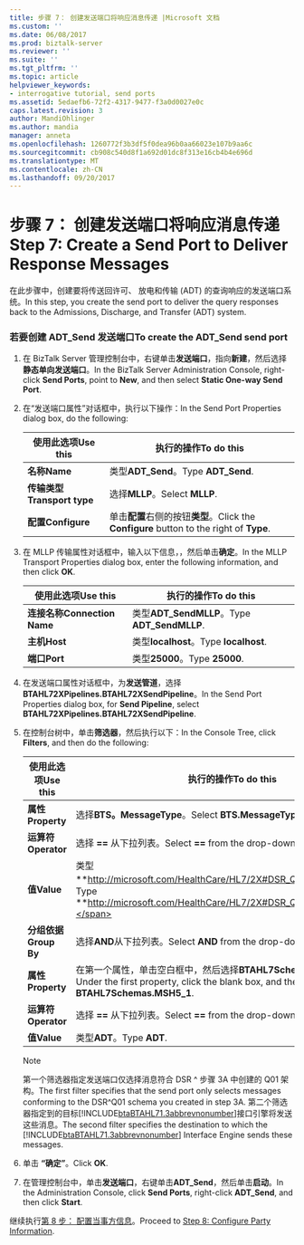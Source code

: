 ```yaml
---
title: 步骤 7： 创建发送端口将响应消息传递 |Microsoft 文档
ms.custom: ''
ms.date: 06/08/2017
ms.prod: biztalk-server
ms.reviewer: ''
ms.suite: ''
ms.tgt_pltfrm: ''
ms.topic: article
helpviewer_keywords:
- interrogative tutorial, send ports
ms.assetid: 5edaefb6-72f2-4317-9477-f3a0d0027e0c
caps.latest.revision: 3
author: MandiOhlinger
ms.author: mandia
manager: anneta
ms.openlocfilehash: 1260772f3b3df5f0dea96b0aa66023e107b9aa6c
ms.sourcegitcommit: cb908c540d8f1a692d01dc8f313e16cb4b4e696d
ms.translationtype: MT
ms.contentlocale: zh-CN
ms.lasthandoff: 09/20/2017
---
```

# <a name="step-7-create-a-send-port-to-deliver-response-messages"></a><span data-ttu-id="202a6-102">步骤 7： 创建发送端口将响应消息传递</span><span class="sxs-lookup"><span data-stu-id="202a6-102">Step 7: Create a Send Port to Deliver Response Messages</span></span>
<span data-ttu-id="202a6-103">在此步骤中，创建要将传送回许可、 放电和传输 (ADT) 的查询响应的发送端口系统。</span><span class="sxs-lookup"><span data-stu-id="202a6-103">In this step, you create the send port to deliver the query responses back to the Admissions, Discharge, and Transfer (ADT) system.</span></span>  
  
### <a name="to-create-the-adtsend-send-port"></a><span data-ttu-id="202a6-104">若要创建 ADT_Send 发送端口</span><span class="sxs-lookup"><span data-stu-id="202a6-104">To create the ADT_Send send port</span></span>  
  
1.  <span data-ttu-id="202a6-105">在 BizTalk Server 管理控制台中，右键单击**发送端口**，指向**新建**，然后选择**静态单向发送端口**。</span><span class="sxs-lookup"><span data-stu-id="202a6-105">In the BizTalk Server Administration Console, right-click **Send Ports**, point to **New**, and then select **Static One-way Send Port**.</span></span>  
  
2.  <span data-ttu-id="202a6-106">在“发送端口属性”对话框中，执行以下操作：</span><span class="sxs-lookup"><span data-stu-id="202a6-106">In the Send Port Properties dialog box, do the following:</span></span>  
  
    |<span data-ttu-id="202a6-107">使用此选项</span><span class="sxs-lookup"><span data-stu-id="202a6-107">Use this</span></span>|<span data-ttu-id="202a6-108">执行的操作</span><span class="sxs-lookup"><span data-stu-id="202a6-108">To do this</span></span>|  
    |--------------|----------------|  
    |<span data-ttu-id="202a6-109">**名称**</span><span class="sxs-lookup"><span data-stu-id="202a6-109">**Name**</span></span>|<span data-ttu-id="202a6-110">类型**ADT_Send**。</span><span class="sxs-lookup"><span data-stu-id="202a6-110">Type **ADT_Send**.</span></span>|  
    |<span data-ttu-id="202a6-111">**传输类型**</span><span class="sxs-lookup"><span data-stu-id="202a6-111">**Transport type**</span></span>|<span data-ttu-id="202a6-112">选择**MLLP**。</span><span class="sxs-lookup"><span data-stu-id="202a6-112">Select **MLLP**.</span></span>|  
    |<span data-ttu-id="202a6-113">**配置**</span><span class="sxs-lookup"><span data-stu-id="202a6-113">**Configure**</span></span>|<span data-ttu-id="202a6-114">单击**配置**右侧的按钮**类型**。</span><span class="sxs-lookup"><span data-stu-id="202a6-114">Click the **Configure** button to the right of **Type**.</span></span>|  
  
3.  <span data-ttu-id="202a6-115">在 MLLP 传输属性对话框中，输入以下信息，，然后单击**确定**。</span><span class="sxs-lookup"><span data-stu-id="202a6-115">In the MLLP Transport Properties dialog box, enter the following information, and then click **OK**.</span></span>  
  
    |<span data-ttu-id="202a6-116">使用此选项</span><span class="sxs-lookup"><span data-stu-id="202a6-116">Use this</span></span>|<span data-ttu-id="202a6-117">执行的操作</span><span class="sxs-lookup"><span data-stu-id="202a6-117">To do this</span></span>|  
    |--------------|----------------|  
    |<span data-ttu-id="202a6-118">**连接名称**</span><span class="sxs-lookup"><span data-stu-id="202a6-118">**Connection Name**</span></span>|<span data-ttu-id="202a6-119">类型**ADT_SendMLLP**。</span><span class="sxs-lookup"><span data-stu-id="202a6-119">Type **ADT_SendMLLP**.</span></span>|  
    |<span data-ttu-id="202a6-120">**主机**</span><span class="sxs-lookup"><span data-stu-id="202a6-120">**Host**</span></span>|<span data-ttu-id="202a6-121">类型**localhost**。</span><span class="sxs-lookup"><span data-stu-id="202a6-121">Type **localhost**.</span></span>|  
    |<span data-ttu-id="202a6-122">**端口**</span><span class="sxs-lookup"><span data-stu-id="202a6-122">**Port**</span></span>|<span data-ttu-id="202a6-123">类型**25000**。</span><span class="sxs-lookup"><span data-stu-id="202a6-123">Type **25000**.</span></span>|  
  
4.  <span data-ttu-id="202a6-124">在发送端口属性对话框中，为**发送管道**，选择**BTAHL72XPipelines.BTAHL72XSendPipeline**。</span><span class="sxs-lookup"><span data-stu-id="202a6-124">In the Send Port Properties dialog box, for **Send Pipeline**, select **BTAHL72XPipelines.BTAHL72XSendPipeline**.</span></span>  
  
5.  <span data-ttu-id="202a6-125">在控制台树中，单击**筛选器**，然后执行以下：</span><span class="sxs-lookup"><span data-stu-id="202a6-125">In the Console Tree, click **Filters**, and then do the following:</span></span>  
  
    |<span data-ttu-id="202a6-126">使用此选项</span><span class="sxs-lookup"><span data-stu-id="202a6-126">Use this</span></span>|<span data-ttu-id="202a6-127">执行的操作</span><span class="sxs-lookup"><span data-stu-id="202a6-127">To do this</span></span>|  
    |--------------|----------------|  
    |<span data-ttu-id="202a6-128">**属性**</span><span class="sxs-lookup"><span data-stu-id="202a6-128">**Property**</span></span>|<span data-ttu-id="202a6-129">选择**BTS。MessageType**。</span><span class="sxs-lookup"><span data-stu-id="202a6-129">Select **BTS.MessageType**.</span></span>|  
    |<span data-ttu-id="202a6-130">**运算符**</span><span class="sxs-lookup"><span data-stu-id="202a6-130">**Operator**</span></span>|<span data-ttu-id="202a6-131">选择 **==** 从下拉列表。</span><span class="sxs-lookup"><span data-stu-id="202a6-131">Select **==** from the drop-down list.</span></span>|  
    |<span data-ttu-id="202a6-132">**值**</span><span class="sxs-lookup"><span data-stu-id="202a6-132">**Value**</span></span>|<span data-ttu-id="202a6-133">类型**http://microsoft.com/HealthCare/HL7/2X#DSR_Q01_24_GLO_DEF**。</span><span class="sxs-lookup"><span data-stu-id="202a6-133">Type **http://microsoft.com/HealthCare/HL7/2X#DSR_Q01_24_GLO_DEF**.</span></span>|  
    |<span data-ttu-id="202a6-134">**分组依据**</span><span class="sxs-lookup"><span data-stu-id="202a6-134">**Group By**</span></span>|<span data-ttu-id="202a6-135">选择**AND**从下拉列表。</span><span class="sxs-lookup"><span data-stu-id="202a6-135">Select **AND** from the drop-down list.</span></span>|  
    |<span data-ttu-id="202a6-136">**属性**</span><span class="sxs-lookup"><span data-stu-id="202a6-136">**Property**</span></span>|<span data-ttu-id="202a6-137">在第一个属性，单击空白框中，然后选择**BTAHL7Schemas.MSH5_1**。</span><span class="sxs-lookup"><span data-stu-id="202a6-137">Under the first property, click the blank box, and then select **BTAHL7Schemas.MSH5_1**.</span></span>|  
    |<span data-ttu-id="202a6-138">**运算符**</span><span class="sxs-lookup"><span data-stu-id="202a6-138">**Operator**</span></span>|<span data-ttu-id="202a6-139">选择 **==** 从下拉列表。</span><span class="sxs-lookup"><span data-stu-id="202a6-139">Select **==** from the drop-down list.</span></span>|  
    |<span data-ttu-id="202a6-140">**值**</span><span class="sxs-lookup"><span data-stu-id="202a6-140">**Value**</span></span>|<span data-ttu-id="202a6-141">类型**ADT**。</span><span class="sxs-lookup"><span data-stu-id="202a6-141">Type **ADT**.</span></span>|  
  
    > [!NOTE]
    >  <span data-ttu-id="202a6-142">第一个筛选器指定发送端口仅选择消息符合 DSR ^ 步骤 3A 中创建的 Q01 架构。</span><span class="sxs-lookup"><span data-stu-id="202a6-142">The first filter specifies that the send port only selects messages conforming to the DSR^Q01 schema you created in step 3A.</span></span> <span data-ttu-id="202a6-143">第二个筛选器指定到的目标[!INCLUDE[btaBTAHL71.3abbrevnonumber](../../includes/btabtahl71-3abbrevnonumber-md.md)]接口引擎将发送这些消息。</span><span class="sxs-lookup"><span data-stu-id="202a6-143">The second filter specifies the destination to which the [!INCLUDE[btaBTAHL71.3abbrevnonumber](../../includes/btabtahl71-3abbrevnonumber-md.md)] Interface Engine sends these messages.</span></span>  
  
6.  <span data-ttu-id="202a6-144">单击 **“确定”**。</span><span class="sxs-lookup"><span data-stu-id="202a6-144">Click **OK**.</span></span>  
  
7.  <span data-ttu-id="202a6-145">在管理控制台中，单击**发送端口**，右键单击**ADT_Send**，然后单击**启动**。</span><span class="sxs-lookup"><span data-stu-id="202a6-145">In the Administration Console, click **Send Ports**, right-click **ADT_Send**, and then click **Start**.</span></span>  
  
 <span data-ttu-id="202a6-146">继续执行[第 8 步： 配置当事方信息](../../adapters-and-accelerators/accelerator-hl7/step-8-configure-party-information-hl7-main.md)。</span><span class="sxs-lookup"><span data-stu-id="202a6-146">Proceed to [Step 8: Configure Party Information](../../adapters-and-accelerators/accelerator-hl7/step-8-configure-party-information-hl7-main.md).</span></span>